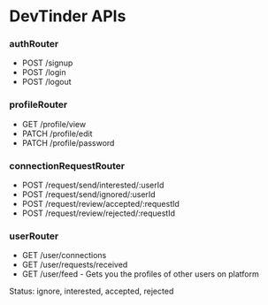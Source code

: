 # DevTinder APIs

### authRouter
- POST /signup
- POST /login
- POST /logout

### profileRouter
- GET /profile/view
- PATCH /profile/edit
- PATCH /profile/password

### connectionRequestRouter
- POST /request/send/interested/:userId
- POST /request/send/ignored/:userId
- POST /request/review/accepted/:requestId
- POST /request/review/rejected/:requestId

### userRouter
- GET /user/connections
- GET /user/requests/received
- GET /user/feed - Gets you the profiles of other users on platform

Status: ignore, interested, accepted, rejected
